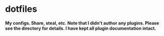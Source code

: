 # dotfiles
#### My configs. Share, steal, etc. Note that I didn't author any plugins. Please see the directory for details. I have kept all plugin documentation intact.
